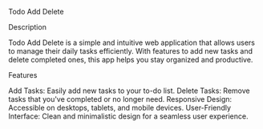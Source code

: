 Todo Add Delete

Description

Todo Add Delete is a simple and intuitive web application that allows users to manage their daily tasks efficiently. With features to add new tasks and delete completed ones, this app helps you stay organized and productive.

Features

Add Tasks: Easily add new tasks to your to-do list.
Delete Tasks: Remove tasks that you've completed or no longer need.
Responsive Design: Accessible on desktops, tablets, and mobile devices.
User-Friendly Interface: Clean and minimalistic design for a seamless user experience.
 

